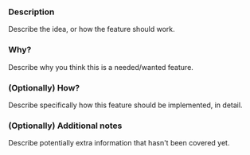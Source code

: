 ### Description
Describe the idea, or how the feature should work.

### Why?
Describe why you think this is a needed/wanted feature.

### (Optionally) How?
Describe specifically how this feature should be implemented, in detail.

### (Optionally) Additional notes
Describe potentially extra information that hasn't been covered yet.